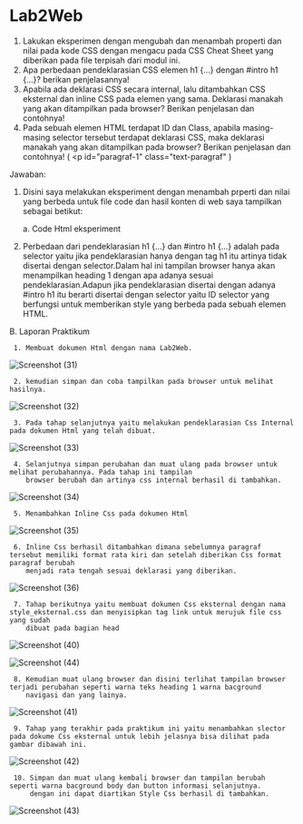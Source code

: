 # Lab2Web
1. Lakukan eksperimen dengan mengubah dan menambah properti dan nilai pada kode CSS
dengan mengacu pada CSS Cheat Sheet yang diberikan pada file terpisah dari modul ini.
2. Apa perbedaan pendeklarasian CSS elemen h1 {...} dengan #intro h1 {...}? berikan
penjelasannya!
3. Apabila ada deklarasi CSS secara internal, lalu ditambahkan CSS eksternal dan inline CSS pada
elemen yang sama. Deklarasi manakah yang akan ditampilkan pada browser? Berikan
penjelasan dan contohnya!
4. Pada sebuah elemen HTML terdapat ID dan Class, apabila masing-masing selector tersebut
terdapat deklarasi CSS, maka deklarasi manakah yang akan ditampilkan pada browser?
Berikan penjelasan dan contohnya! ( <p id="paragraf-1" class="text-paragraf" )
                                       
Jawaban:
1. Disini saya melakukan eksperiment dengan menambah prperti dan nilai yang berbeda untuk file code dan hasil konten di web saya tampilkan sebagai betikut:
                                       
   a. Code Html eksperiment
 
 2. Perbedaan dari pendeklarasian h1 {...} dan #intro h1 {...} adalah pada selector yaitu jika pendeklarasian hanya dengan tag h1 itu artinya tidak disertai dengan selector.Dalam hal ini tampilan browser hanya akan menampilkan heading 1 dengan apa adanya sesuai pendeklarasian.Adapun jika pendeklarasian disertai dengan adanya #intro h1 itu berarti disertai dengan selector yaitu ID selector yang berfungsi untuk memberikan style yang berbeda pada sebuah elemen HTML.
                                      
B. Laporan Praktikum
                                       
     1. Membuat dokumen Html dengan nama Lab2Web. 
                                       
![Screenshot (31)](https://user-images.githubusercontent.com/101849655/160107312-87af69b1-0fa9-46ee-9a82-751441729c39.png)
                                      
     2. kemudian simpan dan coba tampilkan pada browser untuk melihat hasilnya.
                                       
![Screenshot (32)](https://user-images.githubusercontent.com/101849655/160107321-ed783bac-9c5c-481c-b548-cc639994540b.png)
                                       
     3. Pada tahap selanjutnya yaitu melakukan pendeklarasian Css Internal pada dokumen Html yang telah dibuat.
                                      
![Screenshot (33)](https://user-images.githubusercontent.com/101849655/160107326-f1572465-7bc3-4cc4-8ac0-0ce8a179d1ab.png)
                                       
     4. Selanjutnya simpan perubahan dan muat ulang pada browser untuk melihat perubahannya. Pada tahap ini tampilan 
        browser berubah dan artinya css internal berhasil di tambahkan.
                                       
![Screenshot (34)](https://user-images.githubusercontent.com/101849655/160107328-597bd859-8fb4-4f94-bacd-ac6e79445d55.png)
                                       
     5. Menambahkan Inline Css pada dokumen Html 
                                                                           
![Screenshot (35)](https://user-images.githubusercontent.com/101849655/160107332-463cfe26-92c4-40fa-bcba-7dae60de74ce.png)
                                       
     6. Inline Css berhasil ditambahkan dimana sebelumnya paragraf tersebut memiliki format rata kiri dan setelah diberikan Css format paragraf berubah 
        menjadi rata tengah sesuai deklarasi yang diberikan.
                                       
                                       
![Screenshot (36)](https://user-images.githubusercontent.com/101849655/160107333-7ae759f9-0a77-4012-99cc-6aef994cc9f3.png)
                                       
     7. Tahap berikutnya yaitu membuat dokumen Css eksternal dengan nama style_eksternal.css dan menyisipkan tag link untuk merujuk file css yang sudah 
        dibuat pada bagian head
                                       
![Screenshot (40)](https://user-images.githubusercontent.com/101849655/160107346-d59bee00-a45a-4b32-9ffa-6179b7de56cf.png)
                                                                    
![Screenshot (44)](https://user-images.githubusercontent.com/101849655/160110919-eb8a1057-6c0c-47ad-b3fa-f43d973a220e.png)

     8. Kemudian muat ulang browser dan disini terlihat tampilan browser terjadi perubahan seperti warna teks heading 1 warna bacground 
        navigasi dan yang lainya.
                                       
![Screenshot (41)](https://user-images.githubusercontent.com/101849655/160111188-cab58de4-2bfc-42fe-9795-5e950146cfdb.png)
                                       
     9. Tahap yang terakhir pada praktikum ini yaitu menambahkan slector pada dokume Css eksternal untuk lebih jelasnya bisa dilihat pada gambar dibawah ini.
                                       
![Screenshot (42)](https://user-images.githubusercontent.com/101849655/160111457-ac909993-fbe6-4ab0-9969-d8100793eee2.png)

     10. Simpan dan muat ulang kembali browser dan tampilan berubah seperti warna bacground body dan button informasi selanjutnya. 
         dengan ini dapat diartikan Style Css berhasil di tambahkan.
                                       
![Screenshot (43)](https://user-images.githubusercontent.com/101849655/160111621-c02d1820-beb4-4472-a706-9cf7d190f4c2.png)

